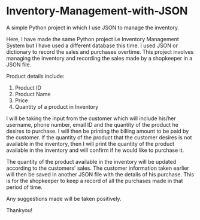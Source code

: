 # Inventory-Management-with-JSON
A simple Python project in which I use JSON to manage the inventory.

Here, I have made the same Python project i.e Inventory Management System but I have used a different database this time. I used JSON or dictionary to record the sales and purchases overtime. This project involves managing the inventory and recording the sales made by a shopkeeper in a JSON file.

Product details include:

1. Product ID
2. Product Name
3. Price
4. Quantity of a product in Inventory

I will be taking the input from the customer which will include his/her username, phone number, email ID and the quantity of the product he desires to purchase. I will then be printing the billing amount to be paid by the customer. If the quantity of the product that the customer desires is not available in the inventory, then I will print the quantity of the product available in the inventory and will confirm if he would like to purchase it.

The quantity of the product available in the inventory will be updated according to the customers' sales. The customer information taken earlier will then be saved in another JSON file with the details of his purchase. This is for the shopkeeper to keep a record of all the purchases made in that period of time.

Any suggestions made will be taken positively.

Thankyou!
